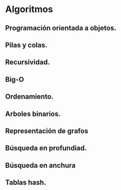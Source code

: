 # Algoritmos

## Programación orientada a objetos.

## Pilas y colas.

## Recursividad.

## Big-O

## Ordenamiento.

## Arboles binarios.

## Representación de grafos

## Búsqueda en profundiad.

## Búsqueda en anchura

## Tablas hash.
